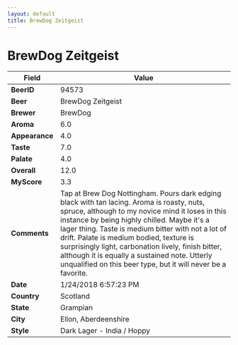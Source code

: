 ```yaml
---
layout: default
title: BrewDog Zeitgeist
---
```


# BrewDog Zeitgeist

| Field         | Value     |
|---------------|-----------|
| **BeerID** | 94573 |
| **Beer** | BrewDog Zeitgeist |
| **Brewer** | BrewDog |
| **Aroma** | 6.0 |
| **Appearance** | 4.0 |
| **Taste** | 7.0 |
| **Palate** | 4.0 |
| **Overall** | 12.0 |
| **MyScore** | 3.3 |
| **Comments** | Tap at Brew Dog Nottingham. Pours dark edging black with tan lacing. Aroma is roasty, nuts, spruce, although to my novice mind it loses in this instance by being highly chilled. Maybe it&#39;s a lager thing. Taste is medium bitter with not a lot of drift. Palate is medium bodied, texture is surprisingly light, carbonation lively, finish bitter, although it is equally a sustained note. Utterly unqualified on this beer type, but it will never be a favorite. |
| **Date** | 1/24/2018 6:57:23 PM |
| **Country** | Scotland |
| **State** | Grampian |
| **City** | Ellon, Aberdeenshire |
| **Style** | Dark Lager - India / Hoppy |
